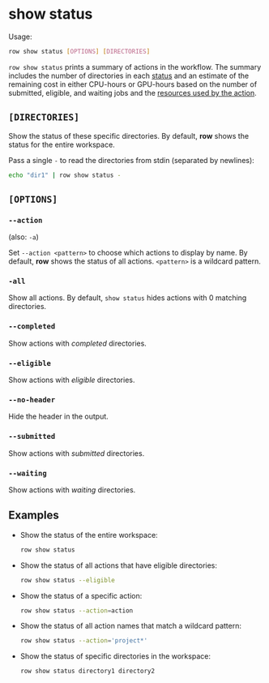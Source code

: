 # show status

Usage:
```bash
row show status [OPTIONS] [DIRECTORIES]
```

`row show status` prints a summary of actions in the workflow.
The summary includes the number of directories in each
[status](../../guide/concepts/status.md) and an estimate of the remaining cost in either
CPU-hours or GPU-hours based on the number of submitted, eligible, and waiting jobs and
the [resources used by the action](../../workflow/action/resources.md).

## `[DIRECTORIES]`

Show the status of these specific directories. By default, **row** shows the status for
the entire workspace.

Pass a single `-` to read the directories from stdin (separated by newlines):
```bash
echo "dir1" | row show status -
```

## `[OPTIONS]`

### `--action`

(also: `-a`)

Set `--action <pattern>` to choose which actions to display by name. By default, **row**
shows the status of all actions. `<pattern>` is a wildcard pattern.

### `-all`

Show all actions. By default, `show status` hides actions with 0 matching directories.

### `--completed`

Show actions with *completed* directories.

### `--eligible`

Show actions with *eligible* directories.

### `--no-header`

Hide the header in the output.

### `--submitted`

Show actions with *submitted* directories.

### `--waiting`

Show actions with *waiting* directories.

## Examples

* Show the status of the entire workspace:
  ```bash
  row show status
  ```
* Show the status of all actions that have eligible directories:
  ```bash
  row show status --eligible
  ```
* Show the status of a specific action:
  ```bash
  row show status --action=action
  ```
* Show the status of all action names that match a wildcard pattern:
  ```bash
  row show status --action='project*'
  ```
* Show the status of specific directories in the workspace:
  ```bash
  row show status directory1 directory2
  ```
